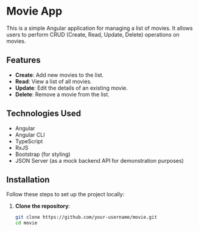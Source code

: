 # Movie App

This is a simple Angular application for managing a list of movies. It allows users to perform CRUD (Create, Read, Update, Delete) operations on movies.

## Features

- **Create**: Add new movies to the list.
- **Read**: View a list of all movies.
- **Update**: Edit the details of an existing movie.
- **Delete**: Remove a movie from the list.

## Technologies Used

- Angular
- Angular CLI
- TypeScript
- RxJS
- Bootstrap (for styling)
- JSON Server (as a mock backend API for demonstration purposes)

## Installation

Follow these steps to set up the project locally:

1. **Clone the repository**:
   ```sh
   git clone https://github.com/your-username/movie.git
   cd movie
